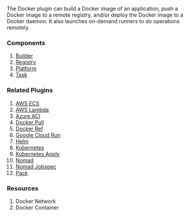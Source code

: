 The Docker plugin can build a Docker image of an application, push a Docker
image to a remote registry, and/or deploy the Docker image to a Docker daemon.
It also launches on-demand runners to do operations remotely.

### Components

1. [Builder](/waypoint/integrations/hashicorp/docker/latest/components/builder/docker-builder)
2. [Registry](/waypoint/integrations/hashicorp/docker/latest/components/registry/docker-registry)
3. [Platform](/waypoint/integrations/hashicorp/docker/latest/components/platform/docker-platform)
4. [Task](/waypoint/integrations/hashicorp/docker/latest/components/task/docker-task)

### Related Plugins

1. [AWS ECS](/waypoint/integrations/hashicorp/aws-ecs)
2. [AWS Lambda](/waypoint/integrations/hashicorp/aws-lambda)
3. [Azure ACI](/waypoint/integrations/hashicorp/azure-container-instance)
4. [Docker Pull](/waypoint/integrations/hashicorp/docker-pull)
5. [Docker Ref](/waypoint/integrations/hashicorp/docker-ref)
6. [Google Cloud Run](/waypoint/integrations/hashicorp/google-cloud-run)
7. [Helm](/waypoint/integrations/hashicorp/helm)
8. [Kubernetes](/waypoint/integrations/hashicorp/kubernetes)
9. [Kubernetes Apply](/waypoint/integrations/hashicorp/kubernetes-apply)
10. [Nomad](/waypoint/integrations/hashicorp/nomad)
11. [Nomad Jobspec](/waypoint/integrations/hashicorp/nomad-jobspec)
12. [Pack](/waypoint/integrations/hashicorp/pack)

### Resources

1. Docker Network
2. Docker Container
